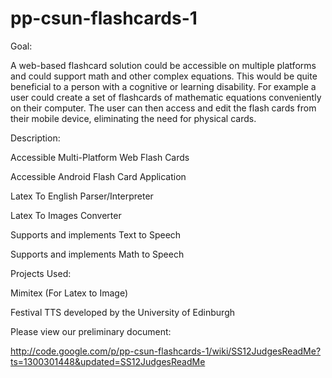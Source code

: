 # pp-csun-flashcards-1
Goal:

A web-based flashcard solution could be accessible on multiple platforms and could support math and other complex equations. This would be quite beneficial to a person with a cognitive or learning disability. For example a user could create a set of flashcards of mathematic equations conveniently on their computer. The user can then access and edit the flash cards from their mobile device, eliminating the need for physical cards.

Description:

Accessible Multi-Platform Web Flash Cards

Accessible Android Flash Card Application

Latex To English Parser/Interpreter

Latex To Images Converter

Supports and implements Text to Speech

Supports and implements Math to Speech

Projects Used:

Mimitex (For Latex to Image)

Festival TTS developed by the University of Edinburgh

Please view our preliminary document:

http://code.google.com/p/pp-csun-flashcards-1/wiki/SS12JudgesReadMe?ts=1300301448&updated=SS12JudgesReadMe
